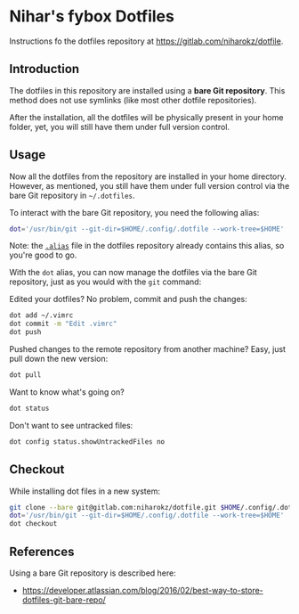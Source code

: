 # Nihar's fybox Dotfiles

Instructions fo the dotfiles repository at <https://gitlab.com/niharokz/dotfile>.

## Introduction

The dotfiles in this repository are installed using a **bare Git repository**. 
This method does not use symlinks (like most other dotfile repositories).

After the installation, all the dotfiles will be physically present in your home folder, yet, 
you will still have them under full version control.

## Usage

Now all the dotfiles from the repository are installed in your home directory. 
However, as mentioned, you still have them under full version control via the bare Git repository in `~/.dotfiles`.

To interact with the bare Git repository, you need the following alias:

~~~bash
dot='/usr/bin/git --git-dir=$HOME/.config/.dotfile --work-tree=$HOME'
~~~


Note: the [`.alias`](https://gitlab.com/niharokz/dotfile/.config/.alias) file in the dotfiles repository already contains this alias, so you're good to go.

With the `dot` alias, you can now manage the dotfiles via the bare Git repository, just as you would with the `git` command:

Edited your dotfiles? No problem, commit and push the changes:

~~~bash
dot add ~/.vimrc
dot commit -m "Edit .vimrc"
dot push
~~~

Pushed changes to the remote repository from another machine? Easy, just pull down the new version:

~~~bash
dot pull
~~~

Want to know what's going on?

~~~bash
dot status
~~~

Don't want to see untracked files:

~~~bash
dot config status.showUntrackedFiles no
~~~

## Checkout
While installing dot files in a new system:
~~~bash
git clone --bare git@gitlab.com:niharokz/dotfile.git $HOME/.config/.dotfile
dot='/usr/bin/git --git-dir=$HOME/.config/.dotfile --work-tree=$HOME'
dot checkout
~~~

## References

Using a bare Git repository is described here:

- <https://developer.atlassian.com/blog/2016/02/best-way-to-store-dotfiles-git-bare-repo/>
